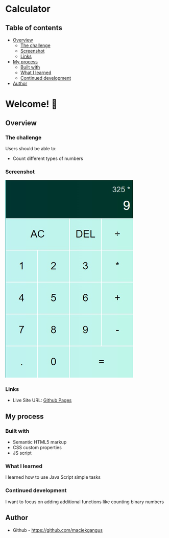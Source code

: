 # Calculator


## Table of contents

- [Overview](#overview)
  - [The challenge](#the-challenge)
  - [Screenshot](#screenshot)
  - [Links](#links)
- [My process](#my-process)
  - [Built with](#built-with)
  - [What I learned](#what-i-learned)
  - [Continued development](#continued-development)
- [Author](#author)



# Welcome! 👋

## Overview

### The challenge

Users should be able to:

- Count different types of numbers


### Screenshot

![Screenshot](./images/screen.jpg)

### Links


- Live Site URL: [Github Pages](https://persolanstereox.github.io/fylo-landing-page/)

## My process

### Built with

- Semantic HTML5 markup
- CSS custom properties
- JS script

### What I learned

I learned how to use Java Script simple tasks


### Continued development

I want to focus on adding additional functions like counting binary numbers


## Author

- Github - https://github.com/maciekgangus






